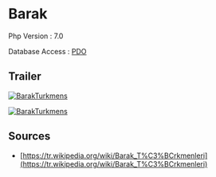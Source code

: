 # Barak

Php Version : 7.0

Database Access : [PDO](http://php.net/manual/tr/book.pdo.php)

## Trailer

[![BarakTurkmens](https://img.youtube.com/vi/cYNnHN5w1ok/0.jpg)](https://www.youtube.com/watch?v=cYNnHN5w1ok)

[![BarakTurkmens](https://img.youtube.com/vi/m21oNITMdyI/0.jpg)](https://www.youtube.com/watch?v=m21oNITMdyI)


## Sources

- [https://tr.wikipedia.org/wiki/Barak_T%C3%BCrkmenleri](https://tr.wikipedia.org/wiki/Barak_T%C3%BCrkmenleri)
